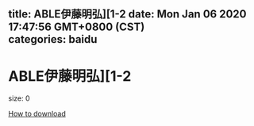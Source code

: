 
title: ABLE伊藤明弘][1-2
date: Mon Jan 06 2020 17:47:56 GMT+0800 (CST)    
categories: baidu
---

# ABLE伊藤明弘][1-2
size: 0
 
 

[How to download](https://bpcam.bemobtrk.com/go/2ceec3aa-1ca2-46d6-b9ff-aaa5c184517c?jno=579)
